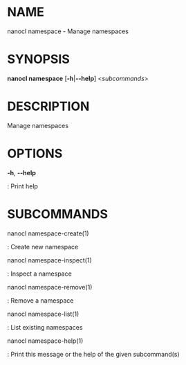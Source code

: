 NAME
====

nanocl namespace - Manage namespaces

SYNOPSIS
========

**nanocl namespace** \[**-h**\|**\--help**\] \<*subcommands*\>

DESCRIPTION
===========

Manage namespaces

OPTIONS
=======

**-h**, **\--help**

:   Print help

SUBCOMMANDS
===========

nanocl namespace-create(1)

:   Create new namespace

nanocl namespace-inspect(1)

:   Inspect a namespace

nanocl namespace-remove(1)

:   Remove a namespace

nanocl namespace-list(1)

:   List existing namespaces

nanocl namespace-help(1)

:   Print this message or the help of the given subcommand(s)
